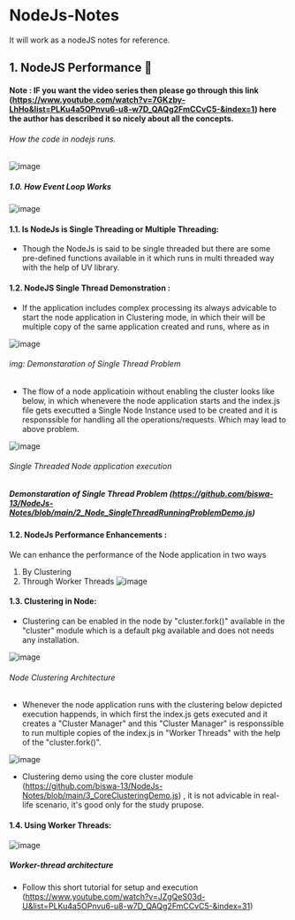 # NodeJs-Notes
It will work as a nodeJS notes for reference.
## 1. NodeJS Performance 🦖
#### Note : IF you want the video series then please go through this link (https://www.youtube.com/watch?v=7GKzby-LhHo&list=PLKu4a5OPnvu6-u8-w7D_QAQg2FmCCvC5-&index=1) here the author has described it so nicely about all the concepts.

###### How the code in nodejs runs.
![image](https://user-images.githubusercontent.com/8691837/115772225-7a925b80-a3cc-11eb-9f2e-230e5904c652.png)

##### 1.0. How Event Loop Works
![image](https://user-images.githubusercontent.com/8691837/115775605-ba5b4200-a3d0-11eb-94e1-9eda05c4c3dc.png)

#### 1.1. Is NodeJs is Single Threading or Multiple Threading:
* Though the NodeJs is said to be single threaded but there are some pre-defined functions available in it which runs in multi threaded way with the help of UV library.

#### 1.2. NodeJS Single Thread Demonstration :
* If the application includes complex processing its always advicable to start the node application in Clustering mode, in which their will be multiple copy of the same application created and runs, where as in 

![image](https://user-images.githubusercontent.com/8691837/115834653-15258580-a433-11eb-9300-81308ca57137.png)
###### img: Demonstaration of Single Thread Problem
* The flow of a node applicatioin without enabling the cluster looks like below, in which whenevere the node application starts and the index.js file gets executted a Single Node Instance used to be created and it is responssible for handling all the operations/requests. Which may lead to above problem.

![image](https://user-images.githubusercontent.com/8691837/115837372-22903f00-a436-11eb-9d85-f67ae19b0a45.png)
###### Single Threaded Node application execution 

##### Demonstaration of Single Thread Problem (https://github.com/biswa-13/NodeJs-Notes/blob/main/2_Node_SingleThreadRunningProblemDemo.js)

#### 1.2. NodeJs Performance Enhancements :
We can enhance the performance of the Node application in two ways <br/>
1. By Clustering
2. Through Worker Threads
![image](https://user-images.githubusercontent.com/8691837/115824343-69296d80-a425-11eb-949b-2a2a1fd6690e.png)
#### 1.3. Clustering in Node:
* Clustering can be enabled in the node by  "cluster.fork()" available in the "cluster" module which is a default pkg available and does not needs any installation.


![image](https://user-images.githubusercontent.com/8691837/115836052-a47f6880-a434-11eb-864d-4fde23a68a46.png)
###### Node Clustering Architecture
* Whenever the node application runs with the clustering below depicted execution happends, in which first the index.js gets executed and it creates a "Cluster Manager" and this "Cluster Manager" is responssible to run multiple copies of the index.js in "Worker Threads" with the help of the "cluster.fork()".

![image](https://user-images.githubusercontent.com/8691837/115836962-b44b7c80-a435-11eb-9aeb-88082b18b88f.png)
* Clustering demo using the core cluster module (https://github.com/biswa-13/NodeJs-Notes/blob/main/3_CoreClusteringDemo.js) , it is not advicable in real-life scenario, it's good only for the study prupose.

#### 1.4. Using Worker Threads:
![image](https://user-images.githubusercontent.com/8691837/115878149-d6f58980-a465-11eb-80df-afea5e7862bd.png)
##### Worker-thread architecture
* Follow this short tutorial for setup and execution (https://www.youtube.com/watch?v=JZgQeS03d-U&list=PLKu4a5OPnvu6-u8-w7D_QAQg2FmCCvC5-&index=31)


